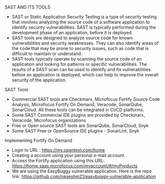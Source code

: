 SAST AND ITS TOOLS
 * SAST or Static Application Security Testing is a type of security testing that involves analyzing the source code of a software application to identify security vulnerabilities. SAST is typically performed during the development phase of an application, before it is deployed.
 * SAST tools are designed to analyze source code for known vulnerabilities and security weaknesses. They can also identify areas of the code that may be prone to security issues, such as code that is difficult to maintain or understand.
 * SAST tools typically operate by scanning the source code of an application and looking for patterns or specific vulnerabilities. The results of a SAST scan can be used to identify and fix vulnerabilities before an application is deployed, which can help to improve the overall security of the application.

SAST Tools 

* Commercial SAST tools are Checkmarx, Microfocus Fortify Source Code Analysis, Microfocus Fortify On Demand, Veracode, SonarQube, SonarCloud. All these tools can be integrated in CI/CD platforms.
 * Some SAST Commercial IDE plugins are provided by Checkmarx, Veracode, Microfocus organizations
 * Free or Open source SAST tools are SonarQube, SonarCloud, Snyk
 * Some SAST Free or OpenSource IDE plugins - SonarLint, Snyk

Implementing Fortify On Demand

* Login to URL : https://my.opentext.com/home
* Creating a account using your personal e-mail account.
* Access the Fortify application using this URL: https://home.saas.microfocus.com/myaccount/#/myProducts
* We are using the EasyBuggy vulnerable application. Here is the repo link: https://github.com/nageshm21/easybuggy-vulnerable-application

